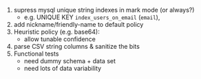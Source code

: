 1. supress mysql unique string indexes in mark mode (or always?)
    - e.g. UNIQUE KEY `index_users_on_email` (`email`),
1. add nickname/friendly-name to default policy
1. Heuristic policy (e.g. base64):
    - allow tunable confidence
1. parse CSV string columns & sanitize the bits
1. Functional tests
    - need dummy schema + data set
    - need lots of data variability
